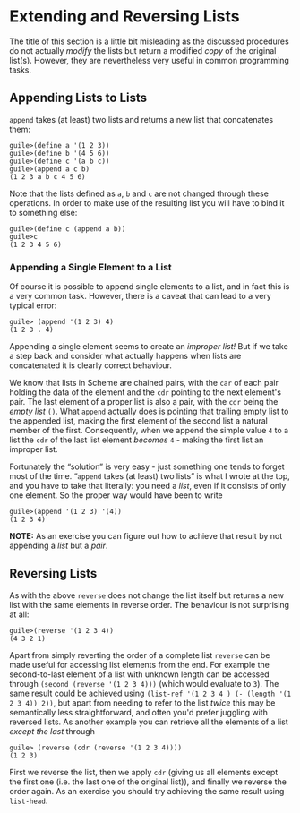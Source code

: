 # Extending and Reversing Lists

The title of this section is a little bit misleading as the discussed procedures
do not actually *modify* the lists but return a modified *copy* of the original
list(s).  However, they are nevertheless very useful in common programming
tasks.

## Appending Lists to Lists

`append` takes (at least) two lists and returns a new list that concatenates
them:

```
guile>(define a '(1 2 3))
guile>(define b '(4 5 6))
guile>(define c '(a b c))
guile>(append a c b)
(1 2 3 a b c 4 5 6)
```

Note that the lists defined as `a`, `b` and `c` are not changed through these
operations. In order to make use of the resulting list you will have to bind it
to something else:

```
guile>(define c (append a b))
guile>c
(1 2 3 4 5 6)
```

### Appending a Single Element to a List

Of course it is possible to append single elements to a list, and in fact this
is a very common task. However, there is a caveat that can lead to a very
typical error:

```
guile> (append '(1 2 3) 4)
(1 2 3 . 4)
```

Appending a single element seems to create an *improper list!* But if we take a
step back and consider what actually happens when lists are concatenated it is
clearly correct behaviour.

We know that lists in Scheme are chained pairs, with the `car` of each pair
holding the data of the element and the `cdr` pointing to the next element's
pair. The last element of a proper list is also a pair, with the `cdr` being the
*empty list* `()`. What `append` actually does is pointing that trailing empty
list to the appended list, making the first element of the second list a natural
member of the first. Consequently, when we append the simple value `4` to a list
the `cdr` of the last list element *becomes* `4` - making the first list an
improper list.

Fortunately the “solution” is very easy - just something one tends to forget
most of the time.  “`append` takes (at least) two lists” is what I wrote at the
top, and you have to take that literally: you need a *list*, even if it consists
of only one element. So the proper way would have been to write

```
guile>(append '(1 2 3) '(4))
(1 2 3 4)
```

**NOTE:** As an exercise you can figure out how to achieve that result by not
appending a *list* but a *pair*.

## Reversing Lists

As with the above `reverse` does not change the list itself but returns a new
list with the same elements in reverse order. The behaviour is not surprising at
all:

```
guile>(reverse '(1 2 3 4))
(4 3 2 1)
```

Apart from simply reverting the order of a complete list `reverse` can be made
useful for accessing list elements from the end. For example the second-to-last
element of a list with unknown length can be accessed through `(second (reverse
'(1 2 3 4)))` (which would evaluate to `3`). The same result could be achieved
using `(list-ref '(1 2 3 4 ) (- (length '(1 2 3 4)) 2))`, but apart from needing
to refer to the list *twice* this may be semantically less straightforward, and
often you'd prefer juggling with reversed lists. As another example you can
retrieve all the elements of a list *except the last* through

```
guile> (reverse (cdr (reverse '(1 2 3 4))))
(1 2 3)
```

First we reverse the list, then we apply `cdr` (giving us all elements except
the first one (i.e. the last one of the original list)), and finally we reverse
the order again.  As an exercise you should try achieving the same result using
`list-head`.
